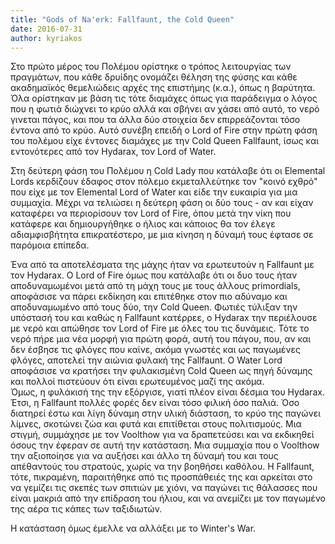 ```yaml
---
title: "Gods of Na'erk: Fallfaunt, the Cold Queen"
date: 2016-07-31
author: kyriakos
---
```


Στο πρώτο μέρος του Πολέμου ορίστηκε ο τρόπος λειτουργίας των πραγμάτων, που
κάθε δρυίδης ονομάζει θέληση της φύσης και κάθε ακαδημαϊκός θεμελιώδεις αρχές
της επιστήμης (κ.α.), όπως η βαρύτητα. Όλα ορίστηκαν με βάση τις τότε διαμάχες
όπως για παράδειγμα ο λόγος που η φωτιά διώχνει το κρύο αλλά και σβήνει αν
χάσει από αυτό, το νερό γινεται πάγος, και που τα άλλα δύο στοιχεία δεν
επιρρεάζονται τόσο έντονα από το κρύο. Αυτό συνέβη επειδή ο Lord of Fire στην
πρώτη φάση του πολέμου είχε έντονες διαμάχες με την Cold Queen Fallfaunt, ίσως
και εντονότερες από τον Hydarax, τον Lord of Water.

Στη δεύτερη φάση του Πολέμου η Cold Lady που κατάλαβε ότι οι Elemental Lords
κερδίζουν έδαφος στον πόλεμο εκμεταλλεύτηκε τον "κοινό εχθρό" που είχε με τον
Elemental Lord of Water και είδε την ευκαιρία για μια συμμαχία. Μέχρι να
τελιώσει η δεύτερη φάση οι δύο τους - αν και είχαν καταφέρει να περιορίσουν
τον Lord of Fire, όπου μετά την νίκη που κατάφερε και δημιουργήθηκε ο ήλιος
και κάποιος θα τον έλεγε αδιαμφισβήτητα επικρατέστερο, με μια κίνηση η δύναμή
τους έφτασε σε παρόμοια επίπεδα.

Ένα από τα αποτελέσματα της μάχης ήταν να ερωτευτούν η Fallfaunt με τον
Hydarax. Ο Lord of Fire όμως που κατάλαβε ότι οι δυο τους ήταν αποδυναμωμένοι
μετά από τη μάχη τους με τους άλλους primordials, αποφάσισε να πάρει εκδίκηση
και επιτέθηκε στον πιο αδύναμο και αποδυναμωμένο από τους δύο, την Cold Queen.
Φωτιές τύλιξαν την υπόστασή του και καθώς η Fallfaunt κατέρρεε, o Hydarax την
περιέλουσε με νερό και απώθησε τον Lord of Fire με όλες του τις δυνάμεις. Τότε
το νερό πήρε μια νέα μορφή για πρώτη φορά, αυτή του πάγου, που, αν και δεν
έσβησε τις φλόγες που καίνε, ακόμα γνωστές και ως παγωμένες φλόγες, αποτελεί
την αιώνια φυλακή της Fallfaunt. Ο Water Lord αποφάσισε να κρατήσει την
φυλακισμένη Cold Queen ως πηγή δύναμης και πολλοί πιστεύουν ότι είναι
ερωτευμένος μαζί της ακόμα.  
Όμως, η φυλάκισή της την εξόργισε, γιατί πλέον είναι δέσμια του Hydarax. Έτσι,
η Fallfaunt πολλές φορές δεν είναι τόσο φιλική όσο παλιά. Όσο διατηρεί έστω
και λίγη δύναμη στην υλική διάσταση, το κρύο της παγώνει λίμνες, σκοτώνει ζώα
και φυτά και επιτίθεται στους πολιτισμούς. Μια στιγμή, συμμάχησε με τον
Voolthow για να δραπετεύσει και να εκδικηθεί όσους την έφεραν σε αυτή την
κατάσταση. Μια συμμαχία που ο Voolthow την αξιοποίησε για να αυξήσει και άλλο
τη δύναμή του και τους απέθαντούς του στρατούς, χωρίς να την βοηθήσει καθόλου.
Η Fallfaunt, τότε, πικραμένη, παραιτήθηκε από τις προσπάθειές της και αρκείται
στο να γεμίζει τις σκεπές των σπιτιών με χιόνι, να παγώνει τις θάλασσες που
είναι μακριά από την επίδραση του ήλιου, και να ανεμίζει με τον παγωμένο της
αέρα τις κάπες των ταξιδιωτών.

Η κατάσταση όμως έμελλε να αλλάξει με το Winter's War.

